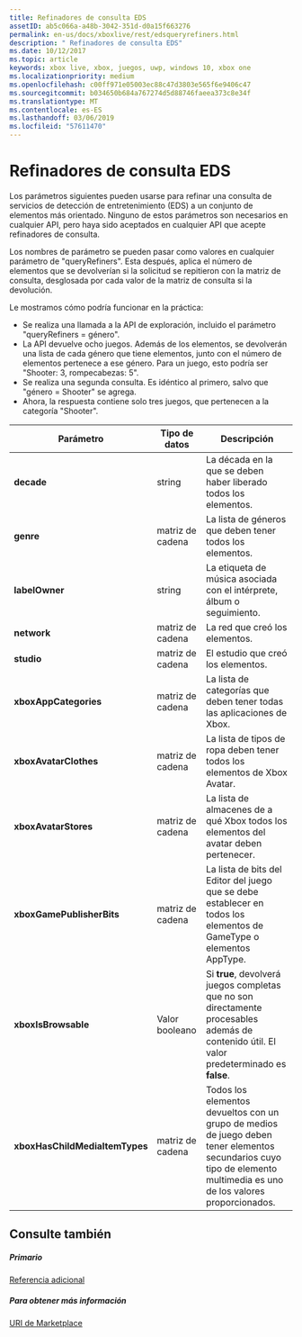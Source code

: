 ```yaml
---
title: Refinadores de consulta EDS
assetID: ab5c066a-a48b-3042-351d-d0a15f663276
permalink: en-us/docs/xboxlive/rest/edsqueryrefiners.html
description: " Refinadores de consulta EDS"
ms.date: 10/12/2017
ms.topic: article
keywords: xbox live, xbox, juegos, uwp, windows 10, xbox one
ms.localizationpriority: medium
ms.openlocfilehash: c00ff971e05003ec88c47d3803e565f6e9406c47
ms.sourcegitcommit: b034650b684a767274d5d88746faeea373c8e34f
ms.translationtype: MT
ms.contentlocale: es-ES
ms.lasthandoff: 03/06/2019
ms.locfileid: "57611470"
---
```

# <a name="eds-query-refiners"></a>Refinadores de consulta EDS
 
<a id="ID4EO"></a>

  
 
Los parámetros siguientes pueden usarse para refinar una consulta de servicios de detección de entretenimiento (EDS) a un conjunto de elementos más orientado. Ninguno de estos parámetros son necesarios en cualquier API, pero haya sido aceptados en cualquier API que acepte refinadores de consulta.
 
Los nombres de parámetro se pueden pasar como valores en cualquier parámetro de "queryRefiners". Esta después, aplica el número de elementos que se devolverían si la solicitud se repitieron con la matriz de consulta, desglosada por cada valor de la matriz de consulta si la devolución.
 
Le mostramos cómo podría funcionar en la práctica:
 
   * Se realiza una llamada a la API de exploración, incluido el parámetro "queryRefiners = género".
   * La API devuelve ocho juegos. Además de los elementos, se devolverán una lista de cada género que tiene elementos, junto con el número de elementos pertenece a ese género. Para un juego, esto podría ser "Shooter: 3, rompecabezas: 5".
   * Se realiza una segunda consulta. Es idéntico al primero, salvo que "género = Shooter" se agrega.
   * Ahora, la respuesta contiene solo tres juegos, que pertenecen a la categoría "Shooter".
  
| Parámetro| Tipo de datos| Descripción| 
| --- | --- | --- | 
| <b>decade</b>| string| La década en la que se deben haber liberado todos los elementos.| 
| <b>genre</b>| matriz de cadena| La lista de géneros que deben tener todos los elementos.| 
| <b>labelOwner</b>| string| La etiqueta de música asociada con el intérprete, álbum o seguimiento.| 
| <b>network</b>| matriz de cadena| La red que creó los elementos.| 
| <b>studio</b>| matriz de cadena| El estudio que creó los elementos.| 
| <b>xboxAppCategories</b>| matriz de cadena| La lista de categorías que deben tener todas las aplicaciones de Xbox.| 
| <b>xboxAvatarClothes</b>| matriz de cadena| La lista de tipos de ropa deben tener todos los elementos de Xbox Avatar.| 
| <b>xboxAvatarStores</b>| matriz de cadena| La lista de almacenes de a qué Xbox todos los elementos del avatar deben pertenecer.| 
| <b>xboxGamePublisherBits</b>| matriz de cadena| La lista de bits del Editor del juego que se debe establecer en todos los elementos de GameType o elementos AppType.| 
| <b>xboxIsBrowsable</b>| Valor booleano| Si <b>true</b>, devolverá juegos completas que no son directamente procesables además de contenido útil. El valor predeterminado es <b>false</b>.| 
| <b>xboxHasChildMediaItemTypes</b>| matriz de cadena| Todos los elementos devueltos con un grupo de medios de juego deben tener elementos secundarios cuyo tipo de elemento multimedia es uno de los valores proporcionados.| 
  
<a id="ID4EEF"></a>

 
## <a name="see-also"></a>Consulte también
 
<a id="ID4EGF"></a>

 
##### <a name="parent"></a>Primario  

[Referencia adicional](atoc-xboxlivews-reference-additional.md)

  
<a id="ID4ESF"></a>

 
##### <a name="further-information"></a>Para obtener más información 

[URI de Marketplace](../uri/marketplace/atoc-reference-marketplace.md)

   